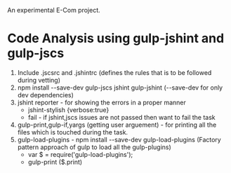 An experimental E-Com project.

Code Analysis using gulp-jshint and gulp-jscs
==============================================
1. Include .jscsrc and .jshintrc (defines the rules that is to be followed during vetting)
2. npm install --save-dev gulp-jscs jshint gulp-jshint (--save-dev for only dev dependencies)
3. jshint reporter - for showing the errors in a proper manner 
	- jshint-stylish  {verbose:true}
	- fail - if jshint,jscs issues are not passed then want to fail the task
4. gulp-print,gulp-if,yargs (getting user arguement) - for printing all the files which is touched during the task.
5. gulp-load-plugins - npm install --save-dev gulp-load-plugins (Factory pattern approach of gulp to load all the gulp-plugins)	
	- var $ = require('gulp-load-plugins');
	- gulp-print ($.print)